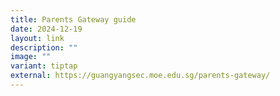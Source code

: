 ```yaml
---
title: Parents Gateway guide
date: 2024-12-19
layout: link
description: ""
image: ""
variant: tiptap
external: https://guangyangsec.moe.edu.sg/parents-gateway/
---
```

